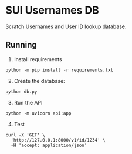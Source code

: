 # SUI Usernames DB

Scratch Usernames and User ID lookup database.

## Running

1. Install requirements

```
python -m pip install -r requirements.txt
```

2. Create the database:

```
python db.py
```


3. Run the API

```
python -m uvicorn api:app
```

4. Test

```
curl -X 'GET' \
  'http://127.0.0.1:8000/v1/id/1234' \
  -H 'accept: application/json'
```